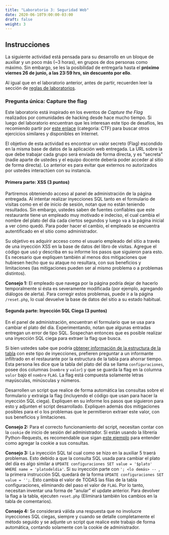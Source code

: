 ```yaml
---
title: "Laboratorio 3: Seguridad Web"
date: 2020-06-10T9:00:00-03:00
draft: false
weight: 3
---
```


## Instrucciones

La siguiente actividad está pensada para su desarrollo en un bloque de auxiliar y un poco más (~3 horas), en grupos de dos personas como máximo. Sin embargo, se les la posibilidad de entregarla hasta el **próximo viernes 26 de junio, a las 23:59 hrs, sin descuento por ello**.

Al igual que en el laboratorio anterior, antes de partir, recuerden leer la sección de [reglas de laboratorios](../).

### Pregunta única: Capture the flag

Este laboratorio está inspirado en los eventos de _Capture the Flag_ realizados por comunidades de hacking desde hace mucho tiempo. Si luego del laboratorio encuentran que les interesan este tipo de desafíos, les recomiendo partir por [este enlace](https://securityeducationresourcecollection.net/) (categoría: CTF) para buscar otros ejercicios similares y disponibles en Internet.

El objetivo de esta actividad es encontrar un valor secreto (Flag) escondido en la misma base de datos de la aplicación web entregada. La URL sobre la que debe trabajar cada grupo será enviada de forma directa, y es "secreta" (nadie aparte de ustedes y el equipo docente debería poder acceder al sitio de forma directa). Lo anterior es para evitar que externos no autorizados por ustedes interactúen con su instancia.

#### Primera parte: XSS (3 puntos)

Partiremos obteniendo acceso al panel de administración de la página entregada. Al intentar realizar inyecciones SQL tanto en el formulario de visitas como en el de inicio de sesión, notan que no están teniendo resultados. Sin embargo, ustedes saben de fuentes confiables que este restaurante tiene un empleado muy motivado e indeciso, el cual cambia el nombre del plato del día cada ciertos segundos y luego va a la página inicial a ver cómo quedó. Para poder hacer el cambio, el empleado se encuentra autentificado en el sitio como administrador.

Su objetivo es adquirir acceso como el usuario empleado del sitio a través de una inyección XSS en la base de datos del libro de visitas. Agregue el código que usó y describa en su informe los pasos que siguieron para esto. Es necesario que expliquen también al menos dos mitigaciones que hubiesen hecho que su ataque no resultara, con sus beneficios y limitaciones (las mitigaciones pueden ser al mismo problema o a problemas distintos).

**Consejo 1:** El empleado que navega por la página podría dejar de hacerlo temporalmente si ésta es severamente modificada (por ejemplo, agregando diálogos de alerta). Para corregir estos problemas, puede ir a la página `/reset.php`, lo cual devuelve la base de datos del sitio a su estado habitual.

#### Segunda parte: Inyección SQL Ciega (3 puntos)

En el panel de administración, encuentran el formulario que se usa para cambiar el plato del día. Experimentando, notan que algunas entradas entregan un error de tipo SQL. Sospechan entonces que es posible realizar una inyección SQL ciega para extraer la flag que busca.

Si bien ustedes sabe que podría [obtener información de la estructura de la tabla](http://pentestmonkey.net/cheat-sheet/sql-injection/postgres-sql-injection-cheat-sheet) con este tipo de inyecciones, prefieren preguntar a un informante infiltrado en el restaurante por la estructura de la tabla para ahorrar tiempo. Esta persona les dice que la tabla del plato del día se llama `configuraciones`, posee dos columnas (`nombre` y `valor`) y que se guarda la flag en la columna `valor` bajo el `nombre` `FLAG`. La flag está compuesta solamente letras mayúsculas, minúsculas y números.

Desarrollen un script que realice de forma automática las consultas sobre el formulario y extraiga la flag (incluyendo el código que usan para hacer la inyección SQL ciega). Expliquen en su informe los pasos que siguieron para esto y adjunten el script desarrollado. Expliquen además dos mitigaciones posibles para el o los problemas que le permitieron extraer este valor, con sus beneficios y limitaciones.

**Consejo 2:** Para el correcto funcionamiento del script, necesitan contar con la `cookie` de inicio de sesión del administrador. Si están usando la librería Python-Requests, es recomendable que sigan [este ejemplo](https://2.python-requests.org/en/master/user/quickstart/#cookies) para entender como agregar la cookie a sus consultas.

**Consejo 3:** La inyección SQL tal cual como se hizo en la auxiliar 5 traerá problemas. Esto debido a que la consulta SQL usada para cambiar el plato del día es algo similar a `UPDATE configuraciones SET value = '$plato' WHERE name = 'platodeldia'`. Si su inyección parte con `'; <lo demás> -- `, la primera instrucción SQL quedará de la forma `UPDATE configuraciones SET value = '';`. Esto cambia el valor de TODAS las filas de la tabla configuraciones, eliminando del paso el valor de `FLAG`. Por lo tanto, necesitan inventar una forma de "anular" el update anterior. Para devolver la flag a la tabla, ejecuten `reset.php` (Eliminará también los cambios en la tabla de comentarios).

**Consejo 4:** Se considerará válida una respuesta que no involucre inyecciones SQL ciegas, siempre y cuando se detalle completamente el método seguido y se adjunte un script que realice este trabajo de forma automática, contando solamente con la cookie de administrador.
